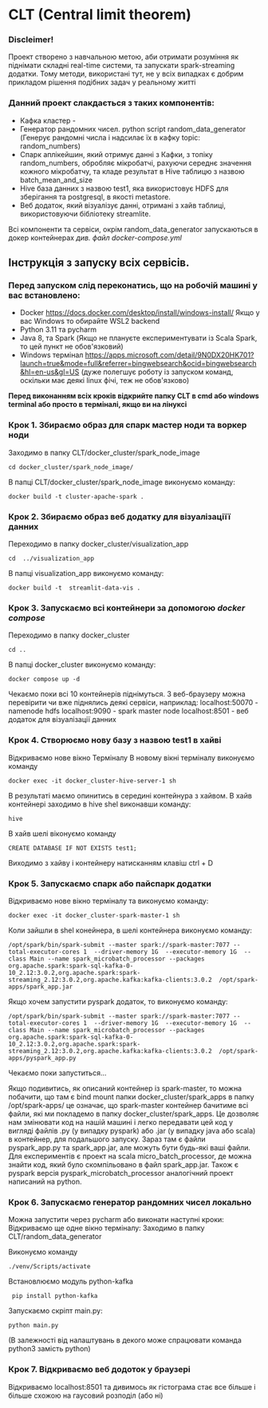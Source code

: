 CLT (Central limit theorem)
=================================================================================================================

### Discleimer!
Проект створено з навчальною метою, аби отримати розуміння як піднімати складні real-time системи, та запускати spark-streaming додатки. Тому методи, використані тут, не у всіх випадках є добрим прикладом рішення подібних задач у реальному житті 

### Данний проект слакдається з таких компонентів:

 - Кафка кластер -
 - Генератор рандомних чисел. python script random_data_generator (Генерує рандомні числа і надсилає їх в кафку topic: random_numbers)
 - Спарк аплікейшин, який отримує данні з Кафки, з топіку random_numbers, обробляє мікробатчі, рахуючи середнє значення кожного мікробатчу, та кладе результат в Hive таблицю з назвою batch_mean_and_size
 - Hive база данних з назвою test1, яка використовує HDFS для зберігання та postgresql, в якості metastore. 
 - Веб додаток, який візуалізує данні, отримані з хайв таблиці, використовуючи бібліотеку streamlite.

Всі компоненти та сервіси, окрім random_data_generator запускаються в докер контейнерах *див. файл docker-compose.yml*

## Інструкція з запуску всіх сервісів.

### Перед запуском слід переконатись, що на робочій машині у вас встановлено:
 - Docker https://docs.docker.com/desktop/install/windows-install/ Якщо у вас Windows то обирайте WSL2 backend
 - Python 3.11 та pycharm
 - Java 8, та Spark (Якщо не плануєте експериментувати із Scala Spark, то цей пункт не обов'язковий)
 - Windows термінал https://apps.microsoft.com/detail/9N0DX20HK701?launch=true&mode=full&referrer=bingwebsearch&ocid=bingwebsearch&hl=en-us&gl=US (дуже полегшує роботу із запуском команд, оскільки має деякі linux фічі, теж не обов'язково)
 

**Перед виконанням всіх кроків відкрийте папку CLT в cmd або windows terminal або просто в терміналі, якщо ви на лінуксі**

### Крок 1. Збираємо образ для спарк мастер ноди та воркер ноди

Заходимо в папку CLT/docker_cluster/spark_node_image 
```
cd docker_cluster/spark_node_image/
```

В папці CLT/docker_cluster/spark_node_image виконуємо команду:
```
docker build -t cluster-apache-spark .
```

### Крок 2. Збираємо образ веб додатку для візуалізаціїї данних

Переходимо в папку docker_cluster/visualization_app

```
cd  ../visualization_app
```

В папці visualization_app виконуємо команду:

```
docker build -t  streamlit-data-vis .
```

### Крок 3. Запускаємо всі контейнери за допомогою *docker compose*

Переходимо в папку docker_cluster
```
cd ..
```

В папці docker_cluster виконуємо команду:

``` 
docker compose up -d
```

Чекаємо поки всі 10 контейнерів піднімуться.
З веб-браузеру можна перевірити чи вже піднялись деякі сервіси, наприклад:
localhost:50070 - namenode hdfs
localhost:9090 - spark master node
localhost:8501 - веб додаток для візуалізації данних

### Крок 4. Створюємо нову базу з назвою test1 в хайві

Відкриваємо нове вікно Терміналу
В новому вікні терміналу виконуємо команду
``` 
docker exec -it docker_cluster-hive-server-1 sh
```

В результаті маємо опинитись в середині контейнура з хайвом. В хайв контейнері заходимо в hive shel виконавши команду:
```
hive
```

В хайв шелі віконуємо команду 

```
CREATE DATABASE IF NOT EXISTS test1;
```

Виходимо з хайву і контейнеру натисканням клавіш ctrl + D

### Крок 5. Запускаємо спарк або пайспарк додатки

Відкриваємо нове вікно терміналу та виконуємо команду:
```
docker exec -it docker_cluster-spark-master-1 sh
```

Коли зайшли в shel конейнера, в шелі контейнера виконуємо команду:

```
/opt/spark/bin/spark-submit --master spark://spark-master:7077 --total-executor-cores 1  --driver-memory 1G  --executor-memory 1G  --class Main --name spark_microbatch_processor --packages org.apache.spark:spark-sql-kafka-0-10_2.12:3.0.2,org.apache.spark:spark-streaming_2.12:3.0.2,org.apache.kafka:kafka-clients:3.0.2  /opt/spark-apps/spark_app.jar
``` 

Якщо хочем запустити pyspark додаток, то виконуємо команду:

```
/opt/spark/bin/spark-submit --master spark://spark-master:7077 --total-executor-cores 1  --driver-memory 1G  --executor-memory 1G  --class Main --name spark_microbatch_processor --packages org.apache.spark:spark-sql-kafka-0-10_2.12:3.0.2,org.apache.spark:spark-streaming_2.12:3.0.2,org.apache.kafka:kafka-clients:3.0.2  /opt/spark-apps/pyspark_app.py
```

Чекаємо поки запуститься...

Якщо подивитись, як описаний контейнер із spark-master, то можна побачити, що там є bind mount папки docker_cluster/spark_apps в папку  /opt/spark-apps/ це означає, що spark-master контейнер бачитиме всі файли, які ми покладемо в папку docker_cluster/spark_apps.
Це дозволяє нам змінювати код на нашій машині і легко передавати цей код у вигляді файлів .py (у випадку pyspark) або .jar (у випадку java або scala) в контейнер, для подальшого запуску. Зараз там є файли pyspark_app.py та spark_app.jar, але можуть бути будь-які ваші файли. Для експериментів є проект на scala micro_batch_processor, де можна знайти код, який було скомпільовано в файл spark_app.jar. Також є pyspark версія pyspark_microbatch_processor аналогічний проект написаний на python.


### Крок 6. Запускаємо генератор рандомних чисел локально
Можна запустити через pycharm або виконати наступні кроки:
Відкриваємо ще одне вікно терміналу:
Заходимо в папку CLT/random_data_generator

Виконуємо команду 
```
./venv/Scripts/activate
```

Встановлюємо модуль python-kafka

```
 pip install python-kafka
```

Запускаємо скріпт main.py:

```
python main.py
```
(В залежності від налаштувань в декого може спрацювати команда python3 замість python)


### Крок 7. Відкриваємо веб додоток у браузері 
Відкриваємо localhost:8501 та дивимось як гістограма стає все більше і більше схожою на гаусовий розподіл (або ні)





 
